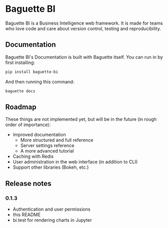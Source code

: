 # Baguette BI

Baguette BI is a  Business Intelligence web framework. It is made for teams who love code and care about version control, testing and reproducibility.


## Documentation

Baguette BI's Documentation is built with Baguette itself. You can run in by first
installing:

```sh
pip install baguette-bi
```

And then running this command:

```sh
baguette docs
```


## Roadmap

These things are not implemented yet, but will be in the future (in rough order of importance):

- Improved documentation
  - More structured and full reference
  - Server settings reference
  - A more advanced tutorial
- Caching with Redis
- User administration in the web interface (in addition to CLI)
- Support other libraries (Bokeh, etc.)


## Release notes
### 0.1.3

- Authentication and user permissions
- this README
- bi.test for rendering charts in Jupyter
